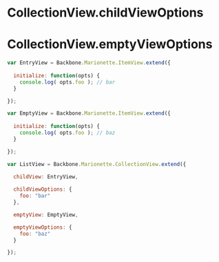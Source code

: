 # CollectionView.childViewOptions
# CollectionView.emptyViewOptions

```javascript
var EntryView = Backbone.Marionette.ItemView.extend({
  
  initialize: function(opts) {
    console.log( opts.foo ); // bar
  }

});

var EmptyView = Backbone.Marionette.ItemView.extend({
  
  initialize: function(opts) {
    console.log( opts.foo ); // baz
  }

});

var ListView = Backbone.Marionette.CollectionView.extend({
  
  childView: EntryView,

  childViewOptions: {
    foo: "bar"
  },

  emptyView: EmptyView,

  emptyViewOptions: {
    foo: "baz"
  }

});
```